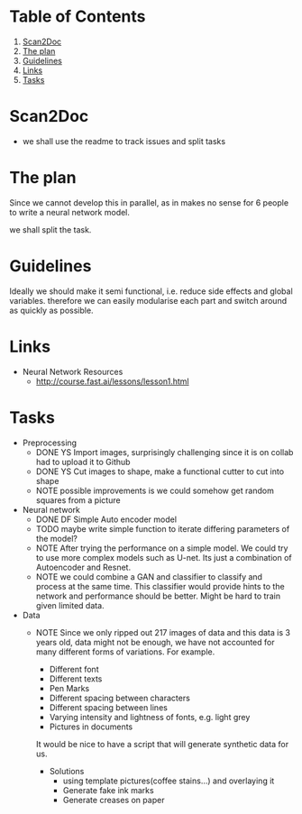 
# Table of Contents

1.  [Scan2Doc](#org3ac8f6c)
2.  [The plan](#org99af250)
3.  [Guidelines](#orgea59b9c)
4.  [Links](#org699126d)
5.  [Tasks](#org3158ad2)


<a id="org3ac8f6c"></a>

# Scan2Doc

-   we shall use the readme to track issues and split tasks


<a id="org99af250"></a>

# The plan

Since we cannot develop this in parallel, as in makes no sense for 6
people to write a neural network model.

we shall split the task.


<a id="orgea59b9c"></a>

# Guidelines

Ideally we should make it semi functional, i.e. reduce side effects
and global variables. therefore we can easily modularise each part
and switch around as quickly as possible.


<a id="org699126d"></a>

# Links

-   Neural Network Resources
    -   <http://course.fast.ai/lessons/lesson1.html>


<a id="org3158ad2"></a>

# Tasks

-   Preprocessing
    -   DONE YS Import images, surprisingly challenging since it is on
        collab had to upload it to Github
    -   DONE YS Cut images to shape, make a functional cutter to cut
        into shape
    -   NOTE possible improvements is we could somehow get random
        squares from a picture
-   Neural network
    -   DONE DF Simple Auto encoder model
    -   TODO maybe write simple function to iterate differing parameters
        of the model?
    -   NOTE After trying the performance on a simple model. We could
        try to use more complex models such as U-net. Its just a
        combination of Autoencoder and Resnet.
    -   NOTE we could combine a GAN and classifier to classify and
        process at the same time. This classifier would provide hints to
        the network and performance should be better. Might be hard to
        train given limited data.
-   Data 
    -   NOTE Since we only ripped out 217 images of data and this data
        is 3 years old, data might not be enough, we have not accounted
        for many different forms of variations. For example.
        
        -   Different font
        -   Different texts
        -   Pen Marks
        -   Different spacing between characters
        -   Different spacing between lines
        -   Varying intensity and lightness of fonts, e.g. light grey
        -   Pictures in documents
        
        It would be nice to have a script that will generate synthetic
        data for us.
        
        -   Solutions
            -   using template pictures(coffee stains&#x2026;) and overlaying it
            -   Generate fake ink marks
            -   Generate creases on paper

